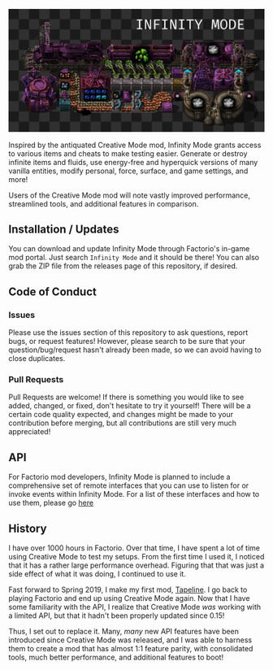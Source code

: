 ![](resources/preview.png)

Inspired by the antiquated Creative Mode mod, Infinity Mode grants access to various items and cheats to make testing easier. Generate or destroy infinite items and fluids, use energy-free and hyperquick versions of many vanilla entities, modify personal, force, surface, and game settings, and more!

Users of the Creative Mode mod will note vastly improved performance, streamlined tools, and additional features in comparison.

## Installation / Updates
You can download and update Infinity Mode through Factorio's in-game mod portal. Just search `Infinity Mode` and it should be there! You can also grab the ZIP file from the releases page of this repository, if desired.

## Code of Conduct
### Issues
Please use the issues section of this repository to ask questions, report bugs, or request features! However, please search to be sure that your question/bug/request hasn't already been made, so we can avoid having to close duplicates.

### Pull Requests
Pull Requests are welcome! If there is something you would like to see added, changed, or fixed, don't hesitate to try it yourself! There will be a certain code quality expected, and changes might be made to your contribution before merging, but all contributions are still very much appreciated!

## API
For Factorio mod developers, Infinity Mode is planned to include a comprehensive set of remote interfaces that you can use to listen for or invoke events within Infinity Mode. For a list of these interfaces and how to use them, please go [here](API.md)

## History
I have over 1000 hours in Factorio. Over that time, I have spent a lot of time using Creative Mode to test my setups. From the first time I used it, I noticed that it has a rather large performance overhead. Figuring that that was just a side effect of what it was doing, I continued to use it.

Fast forward to Spring 2019, I make my first mod, [Tapeline](https://github.com/raiguard/Tapeline). I go back to playing Factorio and end up using Creative Mode again. Now that I have some familiarity with the API, I realize that Creative Mode _was_ working with a limited API, but that it hadn't been properly updated since 0.15!

Thus, I set out to replace it. Many, _many_ new API features have been introduced since Creative Mode was released, and I was able to harness them to create a mod that has almost 1:1 feature parity, with consolidated tools, much better performance, and additional features to boot!
